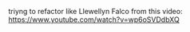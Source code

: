 ﻿triyng to refactor like Llewellyn Falco from this video:
https://www.youtube.com/watch?v=wp6oSVDdbXQ
